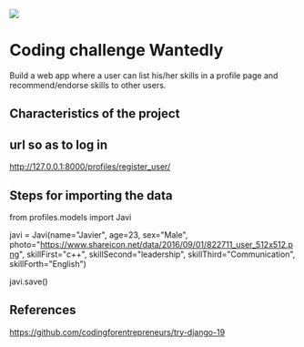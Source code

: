 ![](https://dubpy8abnqmkw.cloudfront.net/images/feeds/clark_lp/logos/wantedly.png)

# Coding challenge Wantedly

Build a web app where a user can list his/her skills in a profile page and recommend/endorse skills to other users. 

## Characteristics of the project


## url so as to log in

http://127.0.0.1:8000/profiles/register_user/


## Steps for importing the data

from profiles.models import Javi

javi = Javi(name="Javier", age=23, sex="Male", photo="https://www.shareicon.net/data/2016/09/01/822711_user_512x512.png", skillFirst="c++", skillSecond="leadership", skillThird="Communication", skillForth="English")

javi.save()


## References

https://github.com/codingforentrepreneurs/try-django-19